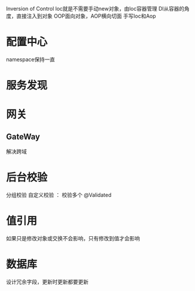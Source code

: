 Inversion of Control
loc就是不需要手动new对象，由loc容器管理
DI从容器的角度，直接注入到对象
OOP面向对象，AOP横向切面
手写Ioc和Aop

# 配置中心

namespace保持一直

# 服务发现

# 网关

## GateWay

解决跨域

# 后台校验

分组校验 自定义校验 ： 校验多个
@Validated

# 值引用

如果只是修改对象或交换不会影响，只有修改到值才会影响

# 数据库

设计冗余字段，更新时更新都要更新

